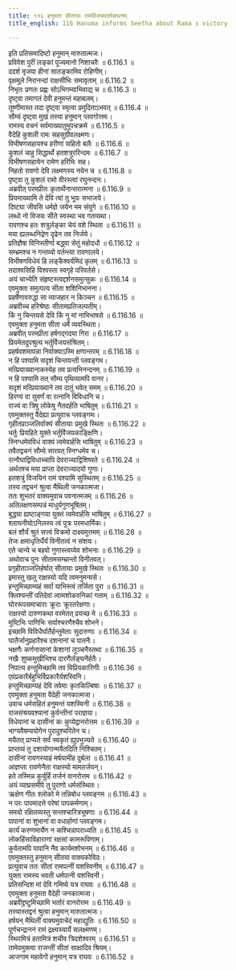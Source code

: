 ```yaml
---
title: ११६ हनुमता सीतायाः रामविजयवार्ताकथनम्
title_english: 116 Hanuma informs Seetha about Rama s victory

---
```




इति प्रतिसमादिष्टो हनुमान् मारुतात्मजः।  
प्रविवेश पुरीं लङ्कां पूज्यमानो निशाचरैः ॥ 6.116.1 ॥   
ददर्श मृजया हीनां सातङ्कामिव रोहिणीम्।  
वृक्षमूले निरानन्दां राक्षसीभिः समावृताम् ॥ 6.116.2 ॥   
निभृतः प्रणतः प्रह्वः सोऽभिगम्याभिवाद्य च ॥ 6.116.3 ॥   
दृष्ट्वा तमागतं देवी हनुमन्तं महाबलम्।  
तूष्णीमास्त तदा दृष्ट्वा स्मृत्वा प्रमुदिताऽभवत् ॥ 6.116.4 ॥   
सौम्यं दृष्ट्वा मुखं तस्या हनुमान् प्लवगोत्तमः।  
रामस्य वचनं सर्वमाख्यातुमुपचक्रमे ॥ 6.116.5 ॥   
वैदेहि कुशली रामः सहसुग्रीवलक्ष्मणः।  
विभीषणसहायश्च हरीणां सहितो बलैः ॥ 6.116.6 ॥   
कुशलं चाहु सिद्धार्थो हतशत्रुररिन्दमः ॥ 6.116.7 ॥   
विभीषणसहायेन रामेण हरिभिः सह।  
निहतो रावणो देवि लक्ष्मणस्य नयेन च ॥ 6.116.8 ॥   
पृष्ट्वा तु कुशलं रामो वीरस्त्वां रघुनन्दनः।  
अब्रवीत् परमप्रीतः कृतार्थेनान्तरात्मना ॥ 6.116.9 ॥   
प्रियमाख्यामि ते देवि त्वां तु भूयः सभाजये।  
दिष्ट्या जीवसि धर्मज्ञे जयेन मम संयुगे ॥ 6.116.10 ॥   
लब्धो नो विजयः सीते स्वस्था भव गतव्यथा।  
रावणश्च हतः शत्रुर्लङ्का चेयं वशे स्थिता ॥ 6.116.11 ॥   
मया ह्यलब्धनिद्रेण दृढेन तव निर्जये।  
प्रतिज्ञैषा विनिस्तीर्णा बद्ध्वा सेतुं महोदधौ ॥ 6.116.12 ॥   
सम्भ्रमश्च न गन्तव्यो वर्तन्त्या रावणालये।  
विभीषणविधेयं हि लङ्कैश्वर्यमिदं कृतम् ॥ 6.116.13 ॥   
तदाश्वसिहि विश्वस्ता स्वगृहे परिवर्तसे।  
अयं चाभ्येति संहृष्टस्त्वद्दर्शनसमुत्सुकः ॥ 6.116.14 ॥   
एवमुक्ता समुत्पत्य सीता शशिनिभानना।  
प्रहर्षेणावरुद्धा सा व्याजहार न किञ्चन ॥ 6.116.15 ॥   
अब्रवीच्च हरिश्रेष्ठः सीतामप्रतिजल्पतीम्।  
किं नु चिन्तयसे देवि किं नु मां नाभिभाषसे ॥ 6.116.16 ॥   
एवमुक्ता हनुमता सीता धर्मे व्यवस्थिता।  
अब्रवीत् परमप्रीता हर्षगद्गदया गिरा ॥ 6.116.17 ॥   
प्रियमेतदुपश्रुत्य भर्तुर्विजयसंश्रितम्।  
प्रहर्षवशमापन्ना निर्वाक्याऽस्मि क्षणान्तरम् ॥ 6.116.18 ॥   
न हि पश्यामि सदृशं चिन्तयन्ती प्लवङ्गम।  
मत्प्रियाख्यानाकस्येह तव प्रत्यभिनन्दनम् ॥ 6.116.19 ॥   
न हि पश्यामि तत् सौम्य पृथिव्यामपि वानर।  
सदृशं मत्प्रियाख्याने तव दातुं भवेत् समम् ॥ 6.116.20 ॥   
हिरण्यं वा सुवर्णं वा रत्नानि विविधानि च।  
राज्यं वा त्रिषु लोकेषु नैतदर्हति भाषितुम् ॥ 6.116.21 ॥   
एवमुक्तस्तु वैदेह्या प्रत्युवाच प्लवङ्गमः।  
गृहीतप्राञ्जलिर्वाक्यं सीतायाः प्रमुखे स्थितः ॥ 6.116.22 ॥   
भर्तुः प्रियहिते युक्ते भर्तुर्विजयकाङ्क्षिणि।  
स्निग्धमेवंविधं वाक्यं त्वमेवार्हसि भाषितुम् ॥ 6.116.23 ॥   
तवैतद्वचनं सौम्ये सारवत् स्निग्धमेव च।  
रत्नौघाद्विविधाच्चापि देवराज्याद्विशिष्यते ॥ 6.116.24 ॥   
अर्थतश्च मया प्राप्ता देवराज्यादयो गुणाः।  
हतशत्रुं विजयिनं रामं पश्यामि सुस्थितम् ॥ 6.116.25 ॥   
तस्य तद्वचनं श्रुत्वा मैथिली जनकात्मजा।  
ततः शुभतरं वाक्यमुवाच पवनात्मजम् ॥ 6.116.26 ॥   
अतिलक्षणसम्पन्नं माधुर्यगुणभूषितम्।  
बुद्ध्या ह्यष्टाङ्गया युक्तं त्वमेवार्हसि भाषितुम् ॥ 6.116.27 ॥   
श्लाघनीयोऽनिलस्य त्वं पुत्रः परमधार्मिकः।  
बलं शौर्यं श्रुतं सत्त्वं विक्रमो दाक्ष्यमुत्तमम् ॥ 6.116.28 ॥   
तेजः क्षमाधृतिर्धैर्यं विनीतत्वं न संशयः।  
एते चान्ये च बहवो गुणास्त्वय्येव शोभनाः ॥ 6.116.29 ॥   
अथोवाच पुनः सीतामसम्भ्रान्तो विनीतवत्।  
प्रगृहीताञ्जलिर्हर्षात् सीतायाः प्रमुखे स्थितः ॥ 6.116.30 ॥   
इमास्तु खलु राक्षस्यो यदि त्वमनुमन्यसे।  
हन्तुमिच्छाम्यहं सर्वा याभिस्त्वं तर्जिता पुरा ॥ 6.116.31 ॥   
क्लिश्यन्तीं पतिदेवां त्वामशोकवनिकां गताम् ॥ 6.116.32 ॥   
घोररूपसमाचाराः क्रूराः क्रूरतरेक्षणाः।  
राक्षस्यो दारुणकथा वरमेतत् प्रयच्छ मे ॥ 6.116.33 ॥   
मुष्टिभिः पाणिभिः सर्वाश्चरणैश्चैव शोभने।  
इच्छामि विविधैर्घातैर्हन्तुमेताः सुदारुणाः ॥ 6.116.34 ॥   
घातैर्जानुप्रहारैश्च दशनानां च पातनैः।  
भक्षणैः कर्णनासानां केशानां लुञ्चनैस्तथा ॥ 6.116.35 ॥   
नखैः शुष्कमुखीभिश्च दारणैर्लङ्घनैर्हतैः।  
निपात्य हन्तुमिच्छामि तव विप्रियकारिणीः ॥ 6.116.36 ॥   
एवंप्रकारैर्बहुभिर्विप्रकारैर्यशस्विनि।  
हन्तुमिच्छाम्यहं देवि तवेमाः कृतकिल्बिषाः ॥ 6.116.37 ॥   
एवमुक्ता हनुमता वैदेही जनकात्मजा।  
उवाच धर्मसहितं हनुमन्तं यशस्विनी ॥ 6.116.38 ॥   
राजसंश्रयवश्यानां कुर्वन्तीनां पराज्ञया।  
विधेयानां च दासीनां कः कुप्येद्वानरोत्तम ॥ 6.116.39 ॥   
भाग्यवैषम्ययोगेन पुरादुश्चरितेन च।  
मयैतत् प्राप्यते सर्वं स्वकृतं ह्युपभुज्यते ॥ 6.116.40 ॥   
प्राप्तव्यं तु दशायोगान्मयैतदिति निश्चितम्।  
दासीनां रावणस्याहं मर्षयामीह दुर्बला ॥ 6.116.41 ॥   
आज्ञप्ता रावणेनैता राक्षस्यो मामतर्जयन्।  
हते तस्मिन्न कुर्युर्हि तर्जनं वानरोत्तम ॥ 6.116.42 ॥   
अयं व्याघ्रसमीपे तु पुराणो धर्मसंस्थितः।  
ऋक्षेण गीतः श्लोको मे तन्निबोध प्लवङ्गम ॥ 6.116.43 ॥   
न परः पापमादत्ते परेषां पापकर्मणाम्।  
समयो रक्षितव्यस्तु सन्तश्चारित्रभूषणाः ॥ 6.116.44 ॥   
पापानां वा शुभानां वा वधार्हाणां प्लवङ्गम।  
कार्यं करुणमार्येण न कश्चिन्नापराध्यति ॥ 6.116.45 ॥   
लोकहिंसाविहाराणां रक्षसां कामरूपिणाम्।  
कुर्वतामपि पापानि नैव कार्यमशोभनम् ॥ 6.116.46 ॥   
एवमुक्तस्तु हनुमान् सीतया वाक्यकोविदः।  
प्रत्युवाच ततः सीतां रामपत्नीं यशस्विनीम् ॥ 6.116.47 ॥   
युक्ता रामस्य भवती धर्मपत्नी यशस्विनी।  
प्रतिसन्दिश मां देवि गमिष्ये यत्र राघवः ॥ 6.116.48 ॥   
एवमुक्ता हनुमता वैदेही जनकात्मजा।  
अब्रवीद्द्रष्टुमिच्छामि भर्तारं वानरोत्तम ॥ 6.116.49 ॥   
तस्यास्तद्वनं श्रुत्वा हनुमान् मारुतात्मजः।  
हर्षयन् मैथिलीं वाक्यमुवाचेदं महाद्युतिः ॥ 6.116.50 ॥   
पूर्णचन्द्राननं रामं द्रक्ष्यस्यार्ये सलक्ष्मणम्।  
स्थिरमित्रं हतामित्रं शचीव त्रिदशेश्वरम् ॥ 6.116.51 ॥   
तामेवमुक्त्वा राजन्तीं सीतां साक्षादिव श्रियम्।  
आजगाम महावेगो हनुमान् यत्र राघवः ॥ 6.116.52 ॥   